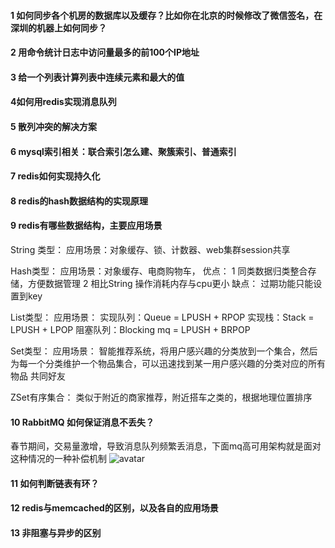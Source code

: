 #### 1 如何同步各个机房的数据库以及缓存？比如你在北京的时候修改了微信签名，在深圳的机器上如何同步？

#### 2 用命令统计日志中访问量最多的前100个IP地址

#### 3 给一个列表计算列表中连续元素和最大的值

#### 4如何用redis实现消息队列

#### 5 散列冲突的解决方案

#### 6 mysql索引相关：联合索引怎么建、聚簇索引、普通索引

#### 7 redis如何实现持久化

#### 8 redis的hash数据结构的实现原理

#### 9 redis有哪些数据结构，主要应用场景
String 类型：
应用场景：对象缓存、锁、计数器、web集群session共享

Hash类型：
应用场景：对象缓存、电商购物车，
    优点：
        1 同类数据归类整合存储，方便数据管理
        2 相比String 操作消耗内存与cpu更小
    缺点：
        过期功能只能设置到key

List类型：
应用场景：
    实现队列：Queue = LPUSH + RPOP
    实现栈：Stack = LPUSH + LPOP
    阻塞队列：Blocking mq = LPUSH + BRPOP

Set类型：
应用场景：
    智能推荐系统，将用户感兴趣的分类放到一个集合，然后为每一个分类维护一个物品集合，可以迅速找到某一用户感兴趣的分类对应的所有物品
    共同好友

ZSet有序集合：
    类似于附近的商家推荐，附近搭车之类的，根据地理位置排序


#### 10 RabbitMQ 如何保证消息不丢失？
春节期间，交易量激增，导致消息队列频繁丢消息，下面mq高可用架构就是面对这种情况的一种补偿机制
![avatar](https://pic.pospre.com/pic/mq_redis.jpg)

#### 11 如何判断链表有环？

#### 12 redis与memcached的区别，以及各自的应用场景

#### 13 非阻塞与异步的区别
